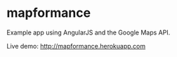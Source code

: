 mapformance
===========

Example app using AngularJS and the Google Maps API.

Live demo: http://mapformance.herokuapp.com